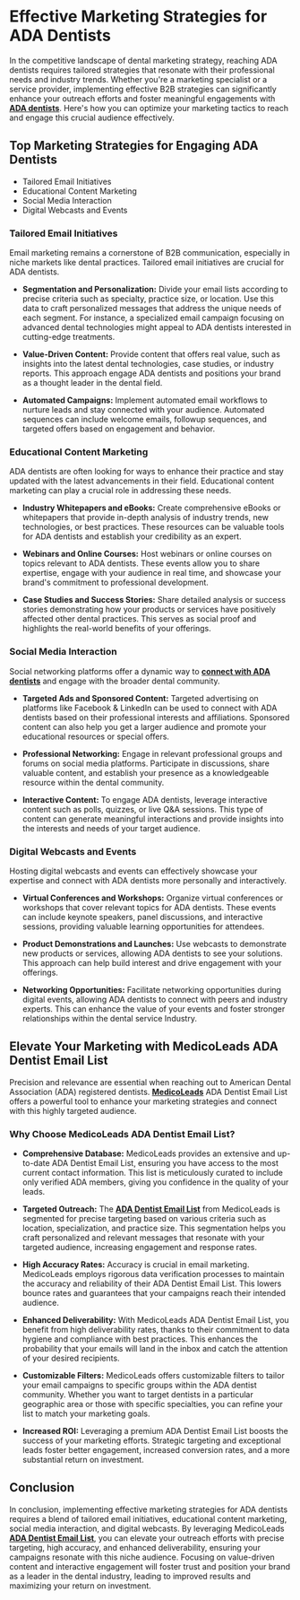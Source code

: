# Effective Marketing Strategies for ADA Dentists


In the competitive landscape of dental marketing strategy, reaching ADA dentists requires tailored strategies that resonate with their professional needs and industry trends. Whether you're a marketing specialist or a service provider, implementing effective B2B strategies can significantly enhance your outreach efforts and foster meaningful engagements with **[ADA dentists](https://www.medicoleads.com/dentists-email-lists/ada-dentists-email-list/?utm_source=LinkedIn&utm_medium=Article&utm_campaign=Vishnu&utm_content=Effective+Marketing+Strategies+for+ADA+Dentists&trk=article-ssr-frontend-pulse_little-text-block)**. Here's how you can optimize your marketing tactics to reach and engage this crucial audience effectively.

## Top Marketing Strategies for Engaging ADA Dentists

- Tailored Email Initiatives
- Educational Content Marketing
- Social Media Interaction
- Digital Webcasts and Events

### Tailored Email Initiatives

Email marketing remains a cornerstone of B2B communication, especially in niche markets like dental practices. Tailored email initiatives are crucial for ADA dentists.
- **Segmentation and Personalization:** Divide your email lists according to precise criteria such as specialty, practice size, or location. Use this data to craft personalized messages that address the unique needs of each segment. For instance, a specialized email campaign focusing on advanced dental technologies might appeal to ADA dentists interested in cutting-edge treatments.

- **Value-Driven Content:** Provide content that offers real value, such as insights into the latest dental technologies, case studies, or industry reports. This approach engage ADA dentists and positions your brand as a thought leader in the dental field.

- **Automated Campaigns:** Implement automated email workflows to nurture leads and stay connected with your audience. Automated sequences can include welcome emails, followup sequences, and targeted offers based on engagement and behavior.

### Educational Content Marketing

ADA dentists are often looking for ways to enhance their practice and stay updated with the latest advancements in their field. Educational content marketing can play a crucial role in addressing these needs.

- **Industry Whitepapers and eBooks:** Create comprehensive eBooks or whitepapers that provide in-depth analysis of industry trends, new technologies, or best practices. These resources can be valuable tools for ADA dentists and establish your credibility as an expert.

- **Webinars and Online Courses:** Host webinars or online courses on topics relevant to ADA dentists. These events allow you to share expertise, engage with your audience in real time, and showcase your brand's commitment to professional development.

- **Case Studies and Success Stories:** Share detailed analysis or success stories demonstrating how your products or services have positively affected other dental practices. This serves as social proof and highlights the real-world benefits of your offerings.

### Social Media Interaction

Social networking platforms offer a dynamic way to **[connect with ADA dentists](https://www.medicoleads.com/dentists-email-lists/ada-dentists-email-list/?utm_source=LinkedIn&utm_medium=Article&utm_campaign=Vishnu&utm_content=Effective+Marketing+Strategies+for+ADA+Dentists&trk=article-ssr-frontend-pulse_little-text-block)** and engage with the broader dental community.

- **Targeted Ads and Sponsored Content:** Targeted advertising on platforms like Facebook & LinkedIn can be used to connect with ADA dentists based on their professional interests and affiliations. Sponsored content can also help you get a larger audience and promote your educational resources or special offers.

- **Professional Networking:** Engage in relevant professional groups and forums on social media platforms. Participate in discussions, share valuable content, and establish your presence as a knowledgeable resource within the dental community.

- **Interactive Content:** To engage ADA dentists, leverage interactive content such as polls, quizzes, or live Q&A sessions. This type of content can generate meaningful interactions and provide insights into the interests and needs of your target audience.

### Digital Webcasts and Events

Hosting digital webcasts and events can effectively showcase your expertise and connect with ADA dentists more personally and interactively.

- **Virtual Conferences and Workshops:** Organize virtual conferences or workshops that cover relevant topics for ADA dentists. These events can include keynote speakers, panel discussions, and interactive sessions, providing valuable learning opportunities for attendees.

- **Product Demonstrations and Launches:** Use webcasts to demonstrate new products or services, allowing ADA dentists to see your solutions. This approach can help build interest and drive engagement with your offerings.

- **Networking Opportunities:** Facilitate networking opportunities during digital events, allowing ADA dentists to connect with peers and industry experts. This can enhance the value of your events and foster stronger relationships within the dental service Industry.

## Elevate Your Marketing with MedicoLeads ADA Dentist Email List

Precision and relevance are essential when reaching out to American Dental Association (ADA) registered dentists. **[MedicoLeads](https://www.medicoleads.com/dentists-email-lists/ada-dentists-email-list/?utm_source=LinkedIn&utm_medium=Article&utm_campaign=Vishnu&utm_content=Effective+Marketing+Strategies+for+ADA+Dentists&trk=article-ssr-frontend-pulse_little-text-block)** ADA Dentist Email List offers a powerful tool to enhance your marketing strategies and connect with this highly targeted audience.

### Why Choose MedicoLeads ADA Dentist Email List?

- **Comprehensive Database:** MedicoLeads provides an extensive and up-to-date ADA Dentist Email List, ensuring you have access to the most current contact information. This list is meticulously curated to include only verified ADA members, giving you confidence in the quality of your leads.

- **Targeted Outreach:** The **[ADA Dentist Email List](https://www.medicoleads.com/dentists-email-lists/ada-dentists-email-list/?utm_source=LinkedIn&utm_medium=Article&utm_campaign=Vishnu&utm_content=Effective+Marketing+Strategies+for+ADA+Dentists&trk=article-ssr-frontend-pulse_little-text-block)** from MedicoLeads is segmented for precise targeting based on various criteria such as location, specialization, and practice size. This segmentation helps you craft personalized and relevant messages that resonate with your targeted audience, increasing engagement and response rates.

- **High Accuracy Rates:** Accuracy is crucial in email marketing. MedicoLeads employs rigorous data verification processes to maintain the accuracy and reliability of their ADA Dentist Email List. This lowers bounce rates and guarantees that your campaigns reach their intended audience.

- **Enhanced Deliverability:** With MedicoLeads ADA Dentist Email List, you benefit from high deliverability rates, thanks to their commitment to data hygiene and compliance with best practices. This enhances the probability that your emails will land in the inbox and catch the attention of your desired recipients.

- **Customizable Filters:** MedicoLeads offers customizable filters to tailor your email campaigns to specific groups within the ADA dentist community. Whether you want to target dentists in a particular geographic area or those with specific specialties, you can refine your list to match your marketing goals.

- **Increased ROI:** Leveraging a premium ADA Dentist Email List boosts the success of your marketing efforts. Strategic targeting and exceptional leads foster better engagement, increased conversion rates, and a more substantial return on investment.

## Conclusion

In conclusion, implementing effective marketing strategies for ADA dentists requires a blend of tailored email initiatives, educational content marketing, social media interaction, and digital webcasts. By leveraging MedicoLeads **[ADA Dentist Email List](https://www.medicoleads.com/dentists-email-lists/ada-dentists-email-list/?utm_source=LinkedIn&utm_medium=Article&utm_campaign=Vishnu&utm_content=Effective+Marketing+Strategies+for+ADA+Dentists&trk=article-ssr-frontend-pulse_little-text-block)**, you can elevate your outreach efforts with precise targeting, high accuracy, and enhanced deliverability, ensuring your campaigns resonate with this niche audience. Focusing on value-driven content and interactive engagement will foster trust and position your brand as a leader in the dental industry, leading to improved results and maximizing your return on investment.

